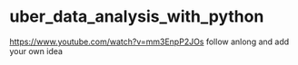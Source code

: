 # uber_data_analysis_with_python

https://www.youtube.com/watch?v=mm3EnpP2JOs
follow anlong and add your own idea
